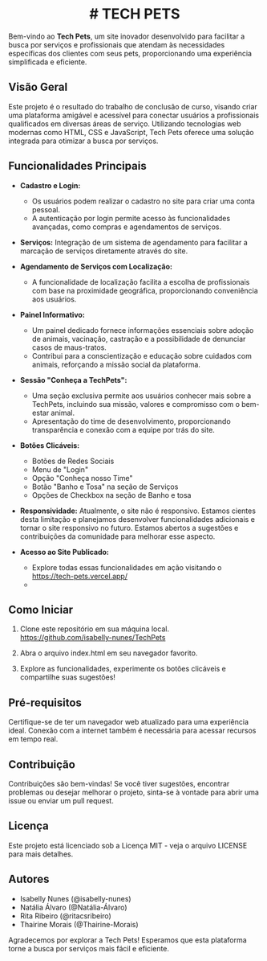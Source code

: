 <h1 align= "center"> # TECH PETS </h1>

Bem-vindo ao **Tech Pets**, um site inovador desenvolvido para facilitar a busca por serviços e profissionais que atendam às necessidades específicas dos clientes com seus pets, proporcionando uma experiência simplificada e eficiente.

## Visão Geral

Este projeto é o resultado do trabalho de conclusão de curso, visando criar uma plataforma amigável e acessível para conectar usuários a profissionais qualificados em diversas áreas de serviço. Utilizando tecnologias web modernas como HTML, CSS e JavaScript, Tech Pets oferece uma solução integrada para otimizar a busca por serviços.

## Funcionalidades Principais

- **Cadastro e Login:**
  - Os usuários podem realizar o cadastro no site para criar uma conta pessoal.
  - A autenticação por login permite acesso às funcionalidades avançadas, como compras e agendamentos de serviços.
 
- **Serviços:** Integração de um sistema de agendamento para facilitar a marcação de serviços diretamente através do site.

- **Agendamento de Serviços com Localização:**
  - A funcionalidade de localização facilita a escolha de profissionais com base na proximidade geográfica, proporcionando conveniência aos usuários.

- **Painel Informativo:**
  - Um painel dedicado fornece informações essenciais sobre adoção de animais, vacinação, castração e a possibilidade de denunciar casos de maus-tratos.
  - Contribui para a conscientização e educação sobre cuidados com animais, reforçando a missão social da plataforma.

- **Sessão "Conheça a TechPets":**
  - Uma seção exclusiva permite aos usuários conhecer mais sobre a TechPets, incluindo sua missão, valores e compromisso com o bem-estar animal.
  - Apresentação do time de desenvolvimento, proporcionando transparência e conexão com a equipe por trás do site.

- **Botões Clicáveis:**
  - Botões de Redes Sociais
  - Menu de "Login"
  - Opção "Conheça nosso Time"
  - Botão "Banho e Tosa" na seção de Serviços
  - Opções de Checkbox na seção de Banho e tosa

- **Responsividade:** Atualmente, o site não é responsivo. Estamos cientes desta limitação e planejamos desenvolver funcionalidades adicionais e tornar o site responsivo no futuro. Estamos abertos a sugestões e contribuições da comunidade para melhorar esse aspecto.

- **Acesso ao Site Publicado:**
  -  Explore todas essas funcionalidades em ação visitando o https://tech-pets.vercel.app/
  -  
## Como Iniciar

1. Clone este repositório em sua máquina local.
  https://github.com/isabelly-nunes/TechPets

2. Abra o arquivo index.html em seu navegador favorito.

3. Explore as funcionalidades, experimente os botões clicáveis e compartilhe suas sugestões!

## Pré-requisitos
Certifique-se de ter um navegador web atualizado para uma experiência ideal. Conexão com a internet também é necessária para acessar recursos em tempo real.

## Contribuição
Contribuições são bem-vindas! Se você tiver sugestões, encontrar problemas ou desejar melhorar o projeto, sinta-se à vontade para abrir uma issue ou enviar um pull request.

## Licença
Este projeto está licenciado sob a Licença MIT - veja o arquivo LICENSE para mais detalhes.

## Autores
- Isabelly Nunes (@isabelly-nunes)
- Natália Álvaro (@Natália-Álvaro)
- Rita Ribeiro (@ritacsribeiro)
- Thairine Morais (@Thairine-Morais)

Agradecemos por explorar a Tech Pets! Esperamos que esta plataforma torne a busca por serviços mais fácil e eficiente.

